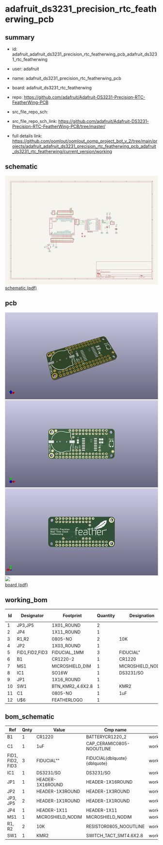 # adafruit_ds3231_precision_rtc_featherwing_pcb
 
## summary 
* id: adafruit_adafruit_ds3231_precision_rtc_featherwing_pcb_adafruit_ds3231_rtc_featherwing
* user: adafruit
* name: adafruit_ds3231_precision_rtc_featherwing_pcb
* board: adafruit_ds3231_rtc_featherwing
* repo: https://github.com/adafruit/Adafruit-DS3231-Precision-RTC-FeatherWing-PCB



* src_file_repo_sch: 
* src_file_repo_sch_link: https://github.com/adafruit/Adafruit-DS3231-Precision-RTC-FeatherWing-PCB/tree/master/
* full details link: https://github.com/oomlout/oomlout_oomp_project_bot_v_2/tree/main/projects/adafruit_adafruit_ds3231_precision_rtc_featherwing_pcb_adafruit_ds3231_rtc_featherwing/current_version/working  

## schematic  
![](working_schematic_600.png)  
[schematic (pdf)](working_schematic.pdf) 






















## pcb  
![](working_3d_600.png) 
![](working_3d_front_600.png)  
![](working_3d_back_600.png)  
![](working_600.png)  
[board (pdf)](working.pdf)  

## working_bom
| Id | Designator | Footprint | Quantity | Designation | Supplier and ref |  | None | 
| --- | --- | --- | --- | --- | --- | --- | --- | 
| 1 | JP3,JP5 | 1X01_ROUND | 2 |  |  |  | [''] | 
| 2 | JP4 | 1X11_ROUND | 1 |  |  |  | [''] | 
| 3 | R1,R2 | 0805-NO | 2 | 10K |  |  | [''] | 
| 4 | JP2 | 1X03_ROUND | 1 |  |  |  | [''] | 
| 5 | FID1,FID2,FID3 | FIDUCIAL_1MM | 3 | FIDUCIAL" |  |  | [''] | 
| 6 | B1 | CR1220-2 | 1 | CR1220 |  |  | [''] | 
| 7 | MS1 | MICROSHIELD_DIM | 1 | MICROSHIELD_NODIM |  |  | [''] | 
| 8 | IC1 | SO16W | 1 | DS3231/SO |  |  | [''] | 
| 9 | JP1 | 1X16_ROUND | 1 |  |  |  | [''] | 
| 10 | SW1 | BTN_KMR2_4.6X2.8 | 1 | KMR2 |  |  | [''] | 
| 11 | C1 | 0805-NO | 1 | 1uF |  |  | [''] | 
| 12 | U$6 | FEATHERLOGO | 1 |  |  |  | [''] | 


## bom_schematic
| Ref | Qnty | Value | Cmp name | Footprint | Description | Vendor | DNP | 
| --- | --- | --- | --- | --- | --- | --- | --- | 
| B1 | 1 | CR1220 | BATTERYCR1220_2 | working:CR1220-2 |  |  |  | 
| C1 | 1 | 1uF | CAP_CERAMIC0805-NOOUTLINE | working:0805-NO |  |  |  | 
| FID1, FID2, FID3 | 3 | FIDUCIAL"" | FIDUCIAL{dblquote}{dblquote} | working:FIDUCIAL_1MM |  |  |  | 
| IC1 | 1 | DS3231/SO | DS3231/SO | working:SO16W |  |  |  | 
| JP1 | 1 | HEADER-1X16ROUND | HEADER-1X16ROUND | working:1X16_ROUND |  |  |  | 
| JP2 | 1 | HEADER-1X3ROUND | HEADER-1X3ROUND | working:1X03_ROUND |  |  |  | 
| JP3, JP5 | 2 | HEADER-1X1ROUND | HEADER-1X1ROUND | working:1X01_ROUND |  |  |  | 
| JP4 | 1 | HEADER-1X11 | HEADER-1X11 | working:1X11_ROUND |  |  |  | 
| MS1 | 1 | MICROSHIELD_NODIM | MICROSHIELD_NODIM | working:MICROSHIELD_DIM |  |  |  | 
| R1, R2 | 2 | 10K | RESISTOR0805_NOOUTLINE | working:0805-NO |  |  |  | 
| SW1 | 1 | KMR2 | SWITCH_TACT_SMT4.6X2.8 | working:BTN_KMR2_4.6X2.8 |  |  |  | 



